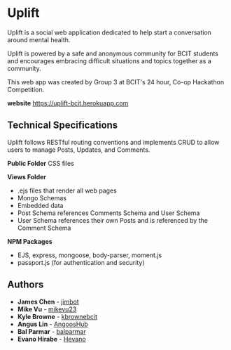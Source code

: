 # Uplift  

Uplift is a social web application dedicated to help start a conversation around mental health.

Uplift is powered by a safe and anonymous community for BCIT students and encourages embracing difficult situations and topics together as a community.

This web app was created by Group 3 at BCIT's 24 hour, Co-op Hackathon Competition.

**website** https://uplift-bcit.herokuapp.com

## Technical Specifications

Uplift follows RESTful routing conventions and implements CRUD to allow users to manage Posts, Updates, and Comments.

**Public Folder** CSS files  

**Views Folder** 
* .ejs files that render all web pages  
* Mongo Schemas
* Embedded data
* Post Schema references Comments Schema and User Schema
* User Schema references their own Posts and is referenced by the Comment Schema

**NPM Packages**
* EJS, express, mongoose, body-parser, moment.js
* passport.js (for authentication and security)

## Authors

* **James Chen** - [jimbot](https://github.com/jimbot)
* **Mike Vu** - [mikevu23](https://github.com/mikevu23)
* **Kyle Browne** - [kbrownebcit](https://github.com/kbrownebcit)
* **Angus Lin** - [AngoosHub](http://github.com/AngoosHub)
* **Bal Parmar** - [balparmar](https://github.com/balparmar)
* **Evano Hirabe** - [Hevano](https://github.com/Hevano)

